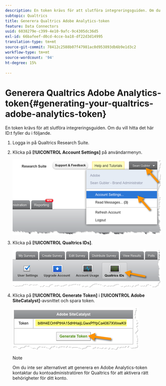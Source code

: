```yaml
---
description: En token krävs för att slutföra integreringsguiden. Om du vill hitta det här ID:t fyller du i följande.
subtopic: Qualtrics
title: Generera Qualtrics Adobe Analytics-token
feature: Data Connectors
uuid: 6038279e-c399-4e10-9afc-9c4305dc36d5
exl-id: 66bafeef-d0cd-4cce-ba18-df22d3d14995
translation-type: tm+mt
source-git-commit: 78412c2588b07f47981ac0d953893db6b9e1d3c2
workflow-type: tm+mt
source-wordcount: '94'
ht-degree: 15%

---
```


# Generera Qualtrics Adobe Analytics-token{#generating-your-qualtrics-adobe-analytics-token}

En token krävs för att slutföra integreringsguiden. Om du vill hitta det här ID:t fyller du i följande.

1. Logga in på Qualtrics Research Suite.
1. Klicka på **[!UICONTROL Account Settings]** på användarmenyn.

   ![](assets/qualtrics-token-1.png)

1. Klicka på **[!UICONTROL Qualtrics IDs]**.

   ![](assets/qualtrics-token-2.png)

1. Klicka på **[!UICONTROL Generate Token]** i **[!UICONTROL Adobe SiteCatalyst]**-avsnittet och spara token.

   ![](assets/qualtrics-token-3.png)

   >[!NOTE]
   >
   >Om du inte ser alternativet att generera en Adobe Analytics-token kontaktar du kontoadministratören för Qualtrics för att aktivera rätt behörigheter för ditt konto.
